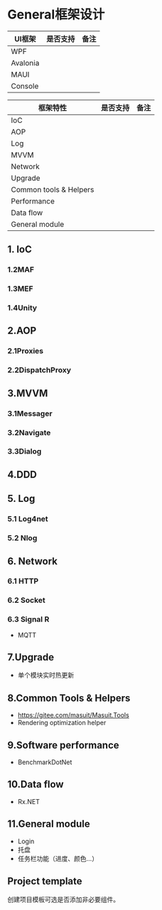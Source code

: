 # General框架设计

| UI框架   | 是否支持 | 备注 |
| -------- | -------- | ---- |
| WPF      |          |      |
| Avalonia |          |      |
| MAUI     |          |      |
| Console  |          |      |




| 框架特性               | 是否支持 | 备注 |
| ---------------------- | -------- | ---- |
| IoC                    |          |      |
| AOP                    |          |      |
| Log                    |          |      |
| MVVM                   |          |      |
| Network                |          |      |
| Upgrade                |          |      |
| Common tools & Helpers |          |      |
| Performance            |          |      |
| Data flow              |          |      |
| General module         |          |      |



## 1. IoC

### 1.2MAF

### 1.3MEF

### 1.4Unity




## 2.AOP

### 2.1Proxies

### 2.2DispatchProxy




## 3.MVVM

### 3.1Messager

### 3.2Navigate

### 3.3Dialog




## 4.DDD



## 5. Log

### 5.1 Log4net

### 5.2 Nlog




## 6. Network

### 6.1 HTTP

### 6.2 Socket

### 6.3 Signal R

- MQTT



## 7.Upgrade

- 单个模块实时热更新



## 8.Common Tools & Helpers

- https://gitee.com/masuit/Masuit.Tools
- Rendering optimization helper



## 9.Software performance

- BenchmarkDotNet



## 10.Data flow

- Rx.NET



## 11.General module

- Login
- 托盘
- 任务栏功能（进度、颜色...）



## Project template

创建项目模板可选是否添加非必要组件。

